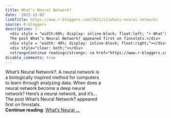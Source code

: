 ```yaml
---
title: What’s Neural Network?
date: '2021-11-02'
linkTitle: https://www.r-bloggers.com/2021/11/whats-neural-network/
source: R-bloggers
description: |-
  <div style = "width:60%; display: inline-block; float:left; "> What’s Neural Network?. A neural network is a biologically inspired method for computers to learn through analyzing data. When does a neural network become a deep neural network? Here’s a neural network, and it’s...<br />
  The post What’s Neural Network? appeared first on finnstats.</div>
  <div style = "width: 40%; display: inline-block; float:right;"></div>
  <div style="clear: both;"></div>
  <strong>Continue reading</strong>: <a href="https://www.r-bloggers.com/2021/11/whats-neural-network/">What’s Neural ...
disable_comments: true
---
```

<div style = "width:60%; display: inline-block; float:left; "> What’s Neural Network?. A neural network is a biologically inspired method for computers to learn through analyzing data. When does a neural network become a deep neural network? Here’s a neural network, and it’s...<br />
The post What’s Neural Network? appeared first on finnstats.</div>
<div style = "width: 40%; display: inline-block; float:right;"></div>
<div style="clear: both;"></div>
<strong>Continue reading</strong>: <a href="https://www.r-bloggers.com/2021/11/whats-neural-network/">What’s Neural ...